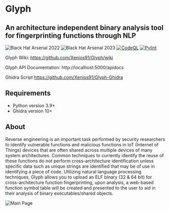 # Glyph

## An architecture independent binary analysis tool for fingerprinting functions through NLP

![Black Hat Arsenal 2022](https://raw.githubusercontent.com/toolswatch/badges/master/arsenal/usa/2022.svg)
![Black Hat Arsenal 2023](https://raw.githubusercontent.com/toolswatch/badges/master/arsenal/usa/2022.svg)
[![CodeQL](https://github.com/Xenios91/Glyph/actions/workflows/codeql.yml/badge.svg)](https://github.com/Xenios91/Glyph/actions/workflows/codeql.yml)
[![Pylint](https://github.com/Xenios91/Glyph/actions/workflows/pylint.yml/badge.svg)](https://github.com/Xenios91/Glyph/actions/workflows/pylint.yml)

Glyph Wiki: https://github.com/Xenios91/Glyph/wiki

Glyph API Documentation: http://localhost:5000/apidocs

Ghidra Script
https://github.com/Xenios91/Glyph-Ghidra

## Requirements

- Python version 3.9+
- Ghidra version 10+

## About

Reverse engineering is an important task performed by security researchers to identify vulnerable functions and malicious functions in IoT (Internet of Things) devices that are often shared across multiple devices of many system architectures. Common techniques to currently identify the reuse of these functions do not perform cross-architecture identification unless specific data such as unique strings are identified that may be of use in identifying a piece of code. Utilizing natural language processing techniques, Glyph allows you to upload an ELF binary (32 & 64 bit) for cross-architecture function fingerprinting, upon analysis, a web-based function symbol table will be created and presented to the user to aid in their analysis of binary executables/shared objects.

![Main Page](https://i.imgur.com/Gb9OFNN.png)



